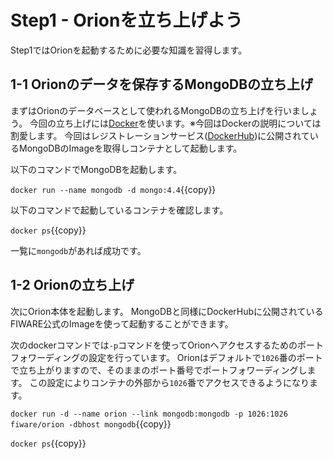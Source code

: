 
# Step1 - Orionを立ち上げよう

Step1ではOrionを起動するために必要な知識を習得します。

## 1-1 Orionのデータを保存するMongoDBの立ち上げ

まずはOrionのデータベースとして使われるMongoDBの立ち上げを行いましょう。
今回の立ち上げには[Docker](https://www.docker.com/)を使います。※今回はDockerの説明については割愛します。
今回はレジストレーションサービス([DockerHub](https://hub.docker.com/))に公開されているMongoDBのImageを取得しコンテナとして起動します。

以下のコマンドでMongoDBを起動します。

`docker run --name mongodb -d mongo:4.4`{{copy}}


以下のコマンドで起動しているコンテナを確認します。

`docker ps`{{copy}}

一覧に`mongodb`があれば成功です。

## 1-2 Orionの立ち上げ

次にOrion本体を起動します。
MongoDBと同様にDockerHubに公開されているFIWARE公式のImageを使って起動することができます。

次のdockerコマンドでは`-p`コマンドを使ってOrionへアクセスするためのポートフォワーディングの設定を行っています。
Orionはデフォルトで`1026`番のポートで立ち上がりますので、そのままのポート番号でポートフォワーディングします。
この設定によりコンテナの外部から`1026`番でアクセスできるようになります。

`docker run -d --name orion --link mongodb:mongodb -p 1026:1026 fiware/orion -dbhost mongodb`{{copy}}

`docker ps`{{copy}}


